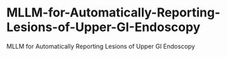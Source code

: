 # MLLM-for-Automatically-Reporting-Lesions-of-Upper-GI-Endoscopy
MLLM for Automatically Reporting Lesions of Upper GI Endoscopy
